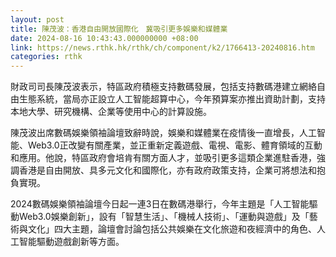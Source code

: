 ```yaml
---
layout: post
title: 陳茂波：香港自由開放國際化　冀吸引更多娛樂和媒體業
date: 2024-08-16 10:43:43.000000000 +08:00
link: https://news.rthk.hk/rthk/ch/component/k2/1766413-20240816.htm
categories: rthk
---
```


財政司司長陳茂波表示，特區政府積極支持數碼發展，包括支持數碼港建立網絡自由生態系統，當局亦正設立人工智能超算中心，今年預算案亦推出資助計劃，支持本地大學、研究機構、企業等使用中心的計算設施。

陳茂波出席數碼娛樂領袖論壇致辭時說，娛樂和媒體業在疫情後一直增長，人工智能、Web3.0正改變有關產業，並正重新定義遊戲、電視、電影、體育領域的互動和應用。他說，特區政府會培肯有關方面人才，並吸引更多這類企業進駐香港，強調香港是自由開放、具多元文化和國際化，亦有政府政策支持，企業可將想法和抱負實現。

2024數碼娛樂領袖論壇今日起一連3日在數碼港舉行，今年主題是「人工智能驅動Web3.0娛樂創新」，設有「智慧生活」、「機械人技術」、「運動與遊戲」及「藝術與文化」四大主題，論壇會討論包括公共娛樂在文化旅遊和夜經濟中的角色、人工智能驅動遊戲創新等方面。
